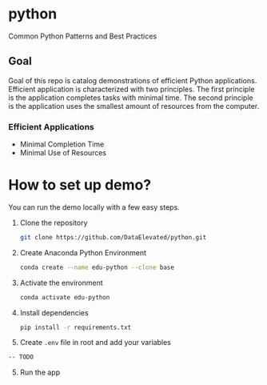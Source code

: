 # python
Common Python Patterns and Best Practices

## Goal
Goal of this repo is catalog demonstrations of efficient Python applications.  Efficient application is characterized with two principles. The first principle is the application completes tasks with minimal time.  The second principle is the application uses the smallest amount of resources from the computer. 

### Efficient Applications
- Minimal Completion Time
- Minimal Use of Resources

# How to set up demo?
You can run the demo locally with a few easy steps.

1. Clone the repository

    ```bash
    git clone https://github.com/DataElevated/python.git
    ```

2. Create Anaconda Python Environment

    ```bash
    conda create --name edu-python --clone base
    ```

3. Activate the environment

    ```bash
    conda activate edu-python
    ```

4. Install dependencies

    ```bash
    pip install -r requirements.txt
    ```

4. Create `.env` file in root and add your variables

```bash
-- TODO
```

5. Run the app

```bash

```